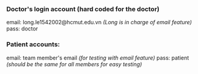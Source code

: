 <h3>Doctor's login account (hard coded for the doctor)</h3>
email: long.le1542002@hcmut.edu.vn <i>(Long is in charge of email feature)</i>
pass: doctor

<h3>Patient accounts:</h3>
email: team member's email <i>(for testing with email feature)</i>
pass: patient   <i>(should be the same for all members for easy testing)</i>